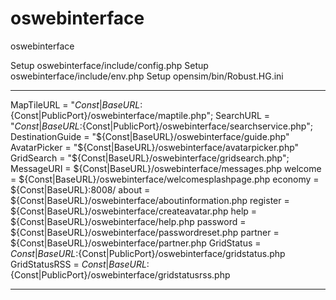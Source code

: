 # oswebinterface
oswebinterface

  Setup oswebinterface/include/config.php
  Setup oswebinterface/include/env.php
  Setup opensim/bin/Robust.HG.ini

  ---

  MapTileURL = "${Const|BaseURL}:${Const|PublicPort}/oswebinterface/maptile.php";
  SearchURL = "${Const|BaseURL}:${Const|PublicPort}/oswebinterface/searchservice.php";
  DestinationGuide = "${Const|BaseURL}/oswebinterface/guide.php"
  AvatarPicker = "${Const|BaseURL}/oswebinterface/avatarpicker.php"
  GridSearch = "${Const|BaseURL}/oswebinterface/gridsearch.php";
  MessageURI = ${Const|BaseURL}/oswebinterface/messages.php
  welcome = ${Const|BaseURL}/oswebinterface/welcomesplashpage.php
  economy = ${Const|BaseURL}:8008/
  about = ${Const|BaseURL}/oswebinterface/aboutinformation.php
  register = ${Const|BaseURL}/oswebinterface/createavatar.php
  help = ${Const|BaseURL}/oswebinterface/help.php
  password = ${Const|BaseURL}/oswebinterface/passwordreset.php
  partner = ${Const|BaseURL}/oswebinterface/partner.php
  GridStatus = ${Const|BaseURL}:${Const|PublicPort}/oswebinterface/gridstatus.php
  GridStatusRSS = ${Const|BaseURL}:${Const|PublicPort}/oswebinterface/gridstatusrss.php

  ---
  
